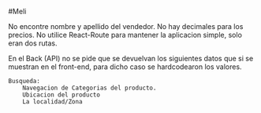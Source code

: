 #Meli

No encontre nombre y apellido del vendedor.
No hay decimales para los precios.
No utilice React-Route para mantener la aplicacion simple, solo eran dos rutas.

En el Back (API) no se pide que se devuelvan los siguientes datos que si se muestran en el front-end, para dicho caso se hardcodearon los valores.
    
    Busqueda:
        Navegacion de Categorias del producto.
        Ubicacion del producto
        La localidad/Zona
